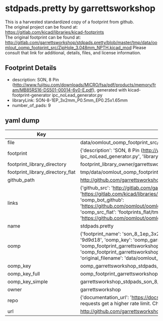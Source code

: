 # stdpads.pretty by garrettsworkshop  
This is a harvested standardized copy of a footprint from github.  
The original project can be found at:  
https://gitlab.com/kicad/libraries/kicad-footprints  
The original footprint can be found at:
http://gitlab.com/garrettsworkshop/stdpads.pretty/blob/master/tmp/data/oomlout_oomp_footprint_src/ZipHole_3.048mm_NPTH.kicad_mod
Please consult that link for additional, details, files, and license information.  
## Footprint Details
* description: SON, 8 Pin (http://www.fujitsu.com/downloads/MICRO/fsa/pdf/products/memory/fram/MB85RS16-DS501-00014-6v0-E.pdf), generated with kicad-footprint-generator ipc_noLead_generator.py  
* libraryLink: SON-8-1EP_3x2mm_P0.5mm_EP0.25x1.65mm  
* number_of_pads: 9  
## yaml dump  
| Key | Value |  
| --- | --- |  
| file | data/oomlout_oomp_footprint_src/stdpads.pretty/SON-8-1EP_3x2mm_P0.5mm_EP0.25x1.65mm.kicad_mod |  
| footprint | {'description': 'SON, 8 Pin (http://www.fujitsu.com/downloads/MICRO/fsa/pdf/products/memory/fram/MB85RS16-DS501-00014-6v0-E.pdf), generated with kicad-footprint-generator ipc_noLead_generator.py', 'libraryLink': 'SON-8-1EP_3x2mm_P0.5mm_EP0.25x1.65mm', 'number_of_pads': 9} |  
| footprint_library_directory | footprint_library_owner/garrettsworkshop_stdpads.pretty |  
| footprint_library_directory_flat | tmp/data/oomlout_oomp_footprint_src/footprints_flat/garrettsworkshop_stdpads_son_8_1ep_3x2mm_p0_5mm_ep0_25x1_65mm/working |  
| github_path | http://github.com/garrettsworkshop/stdpads.pretty/blob/master/tmp/data/oomlout_oomp_footprint_src/SON-8-1EP_3x2mm_P0.5mm_EP0.25x1.65mm.kicad_mod |  
| links | {'github_src': 'http://gitlab.com/garrettsworkshop/stdpads.pretty/blob/master/tmp/data/oomlout_oomp_footprint_src/ZipHole_3.048mm_NPTH.kicad_mod', 'github_src_repo': 'https://gitlab.com/kicad/libraries/kicad-footprints', 'oomp_bot': 'tmp/data/oomlout_oomp_footprint_src/footprints/garrettsworkshop_stdpads_son_8_1ep_3x2mm_p0_5mm_ep0_25x1_65mm/working', 'oomp_bot_github': 'https://github.com/oomlout/oomlout_oomp_footprint_bot/tree/main/tmp/data/oomlout_oomp_footprint_src/footprints/garrettsworkshop_stdpads_son_8_1ep_3x2mm_p0_5mm_ep0_25x1_65mm/working', 'oomp_src_flat': 'footprints_flat/tmp/data/oomlout_oomp_footprint_src/footprints_flat/garrettsworkshop_stdpads_son_8_1ep_3x2mm_p0_5mm_ep0_25x1_65mm/working', 'oomp_src_flat_github': 'https://github.com/oomlout/oomlout_oomp_footprint_src/tree/main/tmp/data/oomlout_oomp_footprint_src/footprints_flat/garrettsworkshop_stdpads_son_8_1ep_3x2mm_p0_5mm_ep0_25x1_65mm/working'} |  
| name | stdpads.pretty |  
| oomp | {'footprint_name': 'son_8_1ep_3x2mm_p0_5mm_ep0_25x1_65mm', 'library_name': 'stdpads', 'md5': '9d9d1881c0bab0afb5a59b592ccd6a19', 'md5_10': '9d9d1881c0', 'md5_5': '9d9d1', 'md5_6': '9d9d18', 'oomp_key': 'oomp_garrettsworkshop_stdpads_son_8_1ep_3x2mm_p0_5mm_ep0_25x1_65mm', 'oomp_key_extra': 'oomp_footprint_garrettsworkshop_stdpads_son_8_1ep_3x2mm_p0_5mm_ep0_25x1_65mm', 'oomp_key_full': 'oomp_footprint_garrettsworkshop_stdpads_son_8_1ep_3x2mm_p0_5mm_ep0_25x1_65mm_9d9d18', 'oomp_key_simple': 'garrettsworkshop_stdpads_son_8_1ep_3x2mm_p0_5mm_ep0_25x1_65mm', 'original_filename': 'data/oomlout_oomp_footprint_src/stdpads.pretty/SON-8-1EP_3x2mm_P0.5mm_EP0.25x1.65mm.kicad_mod', 'owner_name': 'garrettsworkshop'} |  
| oomp_key | oomp_garrettsworkshop_stdpads_son_8_1ep_3x2mm_p0_5mm_ep0_25x1_65mm |  
| oomp_key_full | oomp_footprint_garrettsworkshop_stdpads_son_8_1ep_3x2mm_p0_5mm_ep0_25x1_65mm |  
| oomp_key_simple | garrettsworkshop_stdpads_son_8_1ep_3x2mm_p0_5mm_ep0_25x1_65mm |  
| owner | garrettsworkshop |  
| repo | {'documentation_url': 'https://docs.github.com/rest/overview/resources-in-the-rest-api#rate-limiting', 'message': "API rate limit exceeded for 84.66.142.224. (But here's the good news: Authenticated requests get a higher rate limit. Check out the documentation for more details.)"} |  
| url | http://github.com/garrettsworkshop/stdpads.pretty |  

